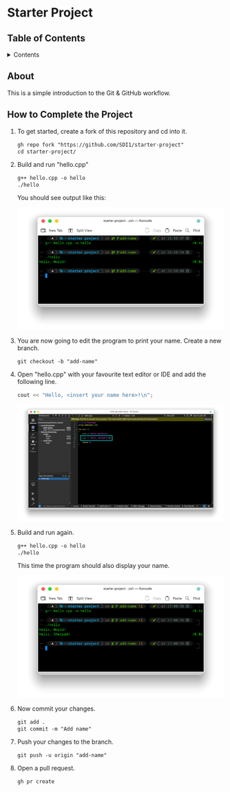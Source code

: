 # Starter Project #

## Table of Contents ##

<details>

   <summary>Contents</summary>

   1. [About](#about)
   1. [How to Complete the Project](#how-to-complete-the-project)

</details>

## About ##

This  is a simple introduction to the Git & GitHub workflow.

## How to Complete the Project ##

1. To get started, create a fork of this repository and cd into it.

   ```
   gh repo fork "https://github.com/SDI1/starter-project"
   cd starter-project/
   ```

1. Build and run "hello.cpp"

   ```
   g++ hello.cpp -o hello
   ./hello
   ```

   You should see output like this:

   ![Starter Project Screenshot 1](./img/Starter%20Project%20Screenshot%201.png)

1. You are now going to edit the program to print your name. Create a new branch.

   ```
   git checkout -b "add-name"
   ```

1. Open "hello.cpp" with your favourite text editor or IDE and add the following line.

   ```c++
   cout << "Hello, <insert your name here>!\n";
   ```

   ![Starter Project Screenshot 2](./img/Starter%20Project%20Screenshot%202.png)

1. Build and run again.

   ```
   g++ hello.cpp -o hello
   ./hello
   ```

   This time the program should also display your name.

   ![Starter Project Screenshot 3](./img/Starter%20Project%20Screenshot%203.png)

1. Now commit your changes.

   ```
   git add .
   git commit -m "Add name"
   ```

1. Push your changes to the branch.

   ```
   git push -u origin "add-name"
   ```

1. Open a pull request.

   ```
   gh pr create
   ```